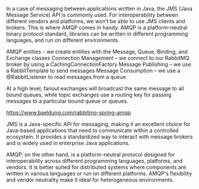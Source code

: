 In a case of messaging between applications written in Java, the JMS (Java Message Service) API is commonly used. For interoperability between different vendors and platforms, we won’t be able to use JMS clients and brokers. This is where AMQP comes in handy.
AMQP is a platform-neutral binary protocol standard, libraries can be written in different programming languages, and run on different environments.

AMQP entities – we create entities with the Message, Queue, Binding, and Exchange classes
Connection Management – we connect to our RabbitMQ broker by using a CachingConnectionFactory
Message Publishing – we use a RabbitTemplate to send messages
Message Consumption – we use a @RabbitListener to read messages from a queue

At a high level, fanout exchanges will broadcast the same message to all bound queues, while topic exchanges use a routing key for passing messages to a particular bound queue or queues.

https://www.baeldung.com/rabbitmq-spring-amqp


 JMS is a Java-specific API for messaging, making it an excellent choice for Java-based applications that need to communicate within a controlled ecosystem. It provides a standardized way to interact with message brokers and is widely used in enterprise Java applications.

AMQP, on the other hand, is a platform-neutral protocol designed for interoperability across different programming languages, platforms, and vendors. It is better suited for distributed systems where components are written in various languages or run on different platforms. AMQP's flexibility and vendor neutrality make it ideal for heterogeneous environments.